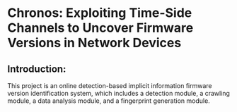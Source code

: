 # Chronos: Exploiting Time-Side Channels to Uncover Firmware Versions in Network Devices

## Introduction:
This project is an online detection-based implicit information firmware version identification system, which includes a detection module, a crawling module, a data analysis module, and a fingerprint generation module.

